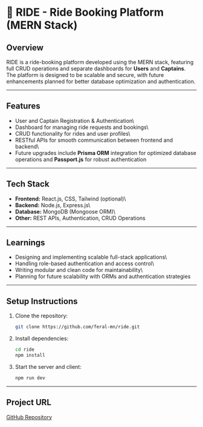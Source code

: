 # 🚖 RIDE - Ride Booking Platform (MERN Stack)

## Overview

RIDE is a ride-booking platform developed using the MERN stack,
featuring full CRUD operations and separate dashboards for **Users** and
**Captains**.\
The platform is designed to be scalable and secure, with future
enhancements planned for better database optimization and
authentication.

------------------------------------------------------------------------

## Features

-   User and Captain Registration & Authentication\
-   Dashboard for managing ride requests and bookings\
-   CRUD functionality for rides and user profiles\
-   RESTful APIs for smooth communication between frontend and backend\
-   Future upgrades include **Prisma ORM** integration for optimized
    database operations and **Passport.js** for robust authentication

------------------------------------------------------------------------

## Tech Stack

-   **Frontend:** React.js, CSS, Tailwind (optional)\
-   **Backend:** Node.js, Express.js\
-   **Database:** MongoDB (Mongoose ORM)\
-   **Other:** REST APIs, Authentication, CRUD Operations

------------------------------------------------------------------------

## Learnings

-   Designing and implementing scalable full-stack applications\
-   Handling role-based authentication and access control\
-   Writing modular and clean code for maintainability\
-   Planning for future scalability with ORMs and authentication
    strategies

------------------------------------------------------------------------

## Setup Instructions

1.  Clone the repository:

    ``` bash
    git clone https://github.com/feral-mn/ride.git
    ```

2.  Install dependencies:

    ``` bash
    cd ride
    npm install
    ```

3.  Start the server and client:

    ``` bash
    npm run dev
    ```

------------------------------------------------------------------------

## Project URL

[GitHub Repository](https://github.com/feral-mn)
